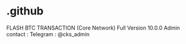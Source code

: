 # .github
FLASH BTC TRANSACTION (Core Network) Full Version  10.0.0 Admin contact : Telegram : @cks_admin
